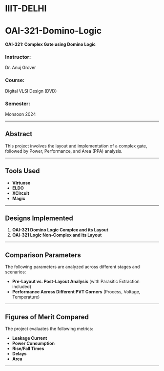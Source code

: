 # **IIIT-DELHI**  
# **OAI-321-Domino-Logic**  
**OAI-321: Complex Gate using Domino Logic**  

### **Instructor:**  
Dr. Anuj Grover  

### **Course:**  
Digital VLSI Design (DVD)  

### **Semester:**  
Monsoon 2024  

---

## **Abstract**  
This project involves the layout and implementation of a complex gate, followed by Power, Performance, and Area (PPA) analysis.  

---

## **Tools Used**  
- **Virtuoso**  
- **ELDO**  
- **XCircuit**  
- **Magic**  

---

## **Designs Implemented**  
1. **OAI-321 Domino Logic Complex and its Layout**  
2. **OAI-321 Logic Non-Complex and its Layout**  

---

## **Comparison Parameters**  
The following parameters are analyzed across different stages and scenarios:  
- **Pre-Layout vs. Post-Layout Analysis** (with Parasitic Extraction included)  
- **Performance Across Different PVT Corners** (Process, Voltage, Temperature)  

---

## **Figures of Merit Compared**  
The project evaluates the following metrics:  
- **Leakage Current**  
- **Power Consumption**  
- **Rise/Fall Times**  
- **Delays**  
- **Area**  

--- 
